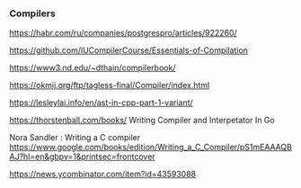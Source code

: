 ### Compilers

https://habr.com/ru/companies/postgrespro/articles/922260/

https://github.com/IUCompilerCourse/Essentials-of-Compilation

https://www3.nd.edu/~dthain/compilerbook/

https://okmij.org/ftp/tagless-final/Compiler/index.html

https://lesleylai.info/en/ast-in-cpp-part-1-variant/

https://thorstenball.com/books/ Writing Compiler and Interpetator In Go

Nora Sandler : Writing a C compiler 
https://www.google.com/books/edition/Writing_a_C_Compiler/pS1mEAAAQBAJ?hl=en&gbpv=1&printsec=frontcover

https://news.ycombinator.com/item?id=43593088
